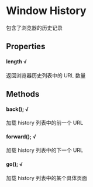 # Window History

包含了浏览器的历史记录

## Properties

#### length √

返回浏览器历史列表中的 URL 数量

## Methods

#### back(); √

加载 history 列表中的前一个 URL

#### forward(); √

加载 history 列表中的下一个 URL

#### go(); √

加载 history 列表中的某个具体页面
 